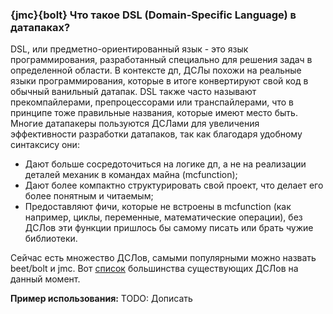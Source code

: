 ### {jmc}{bolt} Что такое DSL (Domain-Specific Language) в датапаках?
DSL, или предметно-ориентированный язык - это язык программирования, разработанный специально для решения задач в определенной области. В контексте дп, ДСЛы похожи на реальные языки программирования, которые в итоге конвертируют свой код в обычный ванильный датапак. DSL также часто называют прекомпайлерами, препроцессорами или транспайлерами, что в принципе тоже правильные названия, которые имеют место быть. Многие датапакеры пользуются ДСЛами для увеличения эффективности разработки датапаков, так как благодаря удобному синтаксису они:
- Дают больше сосредоточиться на логике дп, а не на реализации деталей механик в командах майна (mcfunction);
- Дают более компактно структурировать свой проект, что делает его более понятным и читаемым;
- Предоставляют фичи, которые не встроены в mcfunction (как например, циклы, переменные, математические операции), без ДСЛов эти функции пришлось бы самому писать или брать чужие библиотеки.

Сейчас есть множество ДСЛов, самыми популярными можно назвать beet/bolt и jmc. Вот [список](https://gist.github.com/Ellivers/db296c438f9f87bbf9c79d24f940fe03) большинства существующих ДСЛов на данный момент.

**Пример использования:**
TODO: Дописать